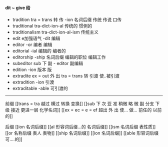 #### dit ~ give 给

- tradition tra = trans 转 传 -ion 名词后缀 传统 传说 口传
- traditional tra-dict-ion-al  传统的 惯例的
- traditionalism tra-dict-ion-al-ism 传统主义
- edit e加强语气 -dit 编辑
- editor -or 编者 编辑
- editorial  -ial 编辑的 编者的
- editorship  -ship 名词后缀 编辑的职位 编辑工作
- subeditor sub 下 副 - editor 副编辑
- edition -ion 版本 版
- extradite ex = out 外 出 tra = trans 转 引渡  使..被引渡
- extradition -ion 引渡
- extraditable -able 可引渡的
---
前缀
[[trans  = tra 越过 横过  转换 变换]]
[[sub   下  次 亚  准  稍微 略 微   副 分支 下级   接近 更进一层  化学名词]]
[[ex  = ec = e = ef 超出 外 出 使... 做... 前任的 以前的]]

后缀
[[ion  名词后缀]]
[[al 形容词后缀...的 名词后缀]]
[[ism 名词后缀 表性质]]
[[or 名称后缀 表人 表物]]
[[ship 名词后缀]]
[[ion  名词后缀]]
[[able  形容词后缀 可....的]]